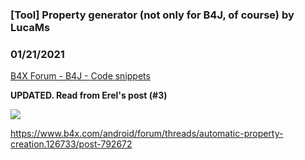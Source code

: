 ### [Tool] Property generator (not only for B4J, of course) by LucaMs
### 01/21/2021
[B4X Forum - B4J - Code snippets](https://www.b4x.com/android/forum/threads/126789/)

**UPDATED. Read from Erel's post (#3)**  
  
  
  
![](https://www.b4x.com/android/forum/attachments/106672)  
  
  
<https://www.b4x.com/android/forum/threads/automatic-property-creation.126733/post-792672>